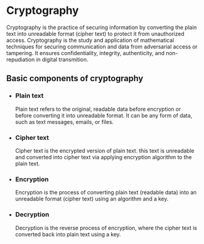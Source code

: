 # Cryptography

Cryptography is the practice of securing information by converting the plain text into unreadable format (cipher text) to protect it from unauthorized access. Cryptography is the study and application of mathematical techniques for securing communication and data from adversarial access or tampering. It ensures confidentiality, integrity, authenticity, and non-repudiation in digital transmition.

## Basic components of cryptography

- ### Plain text
   Plain text refers to the original, readable data before encryption or before converting it into unreadable format. It can be any form of data, such as text messages, emails, or files.
  
- ### Cipher text
  Cipher text is the encrypted version of plain text. this text is unreadable and converted into cipher text via applying encryption algorithm to the plain text.
  
- ### Encryption
  Encryption is the process of converting plain text (readable data) into an unreadable format (cipher text) using an algorithm and a key.
  
- ### Decryption
  Decryption is the reverse process of encryption, where the cipher text is converted back into plain text using a key.

